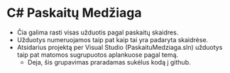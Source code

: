 # C# Paskaitų Medžiaga
- Čia galima rasti visas užduotis pagal paskaitų skaidres.
- Užduotys numeruojamos taip pat kaip tai yra padaryta skaidrėse.
- Atsidarius projektą per Visual Studio (PaskaituMedziaga.sln) užduotys taip pat matomos sugrupuotos aplankuose pagal temą.
  - Deja, šis grupavimas praradamas sukėlus kodą į github.
